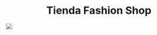 <h1 align="center"> Tienda Fashion Shop </h1>

<p align="left">
   <img src="https://img.shields.io/badge/STATUS-EN%20DESAROLLO-green">
   </p>